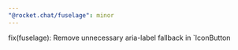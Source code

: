 ```yaml
---
"@rocket.chat/fuselage": minor
---
```


fix(fuselage): Remove unnecessary aria-label fallback in `IconButton
